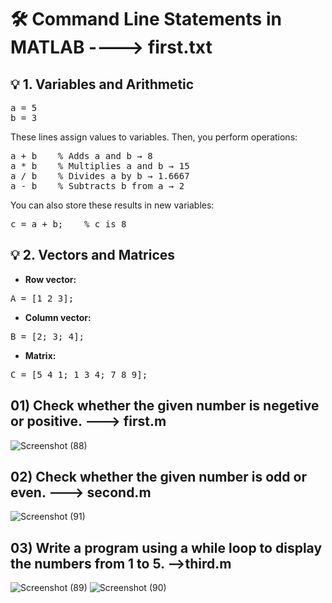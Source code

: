 # 🛠 Command Line Statements in MATLAB ----> first.txt
## 💡 1. Variables and Arithmetic
<pre>a = 5
b = 3 </pre>
These lines assign values to variables. Then, you perform operations:
<pre>a + b    % Adds a and b → 8
a * b    % Multiplies a and b → 15
a / b    % Divides a by b → 1.6667
a - b    % Subtracts b from a → 2 </pre>
You can also store these results in new variables:
<pre>c = a + b;    % c is 8</pre>

## 💡 2. Vectors and Matrices
- **Row vector:**
<pre>A = [1 2 3];
</pre>

- **Column vector:**
<pre>B = [2; 3; 4];
</pre>

- **Matrix:**
<pre>C = [5 4 1; 1 3 4; 7 8 9];
</pre>

## 01) Check whether the given number is negetive or positive. ---> first.m

![Screenshot (88)](https://github.com/user-attachments/assets/ec971ed8-3f66-4f56-972b-a732fbbc76ef)

## 02) Check whether the given number is odd or even. ---> second.m

![Screenshot (91)](https://github.com/user-attachments/assets/ba43cffa-7bcd-4ff6-80a3-7a1af934f5ef)

## 03) Write a program using a while loop to display the numbers from 1 to 5. -->third.m

![Screenshot (89)](https://github.com/user-attachments/assets/a2198397-8137-45fa-a99a-5b8495677925)
![Screenshot (90)](https://github.com/user-attachments/assets/0ab1afca-f9ab-460b-b2cc-79490be8018f)




